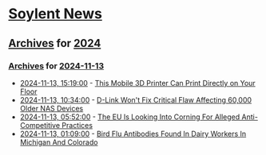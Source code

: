 # [Soylent News](../../../README.md)

## [Archives](../../index.md) for [2024](../index.md)

### [Archives](../../index.md) for [2024-11-13](index.md)

* [2024-11-13, 15:19:00](https://soylentnews.org/article.pl?sid=24/11/13/0134241&from=rss) - [This Mobile 3D Printer Can Print Directly on Your Floor](https://soylentnews.org/article.pl?sid=24/11/13/0134241&from=rss)
* [2024-11-13, 10:34:00](https://soylentnews.org/article.pl?sid=24/11/12/0827228&from=rss) - [D-Link Won't Fix Critical Flaw Affecting 60,000 Older NAS Devices](https://soylentnews.org/article.pl?sid=24/11/12/0827228&from=rss)
* [2024-11-13, 05:52:00](https://soylentnews.org/article.pl?sid=24/11/11/201210&from=rss) - [The EU Is Looking Into Corning For Alleged Anti-Competitive Practices](https://soylentnews.org/article.pl?sid=24/11/11/201210&from=rss)
* [2024-11-13, 01:09:00](https://soylentnews.org/article.pl?sid=24/11/11/1959246&from=rss) - [Bird Flu Antibodies Found In Dairy Workers In Michigan And Colorado](https://soylentnews.org/article.pl?sid=24/11/11/1959246&from=rss)

